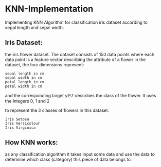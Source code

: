 # KNN-Implementation
Implementing KNN Algorithm for classification iris dataset according to sepal length and sepal width.
## Iris Dataset:
the iris flower dataset. The dataset consists of 150 data points where each data point is a feature vector describing the attribute of a flower in the dataset, the four dimensions represent:

    sepal length in cm
    sepal width in cm
    petal length in cm
    petal width in cm

and the corresponding target y∈ℤ
describes the class of the flower. It uses the integers 0, 1 and 2

to represent the 3 classes of flowers in this dataset.

    Iris Setosa
    Iris Versicolour
    Iris Virginica

## How KNN works:
as any classification algorithm it takes input some data and use the data to determine which class (category) this piece of data belongs to.
